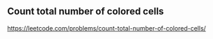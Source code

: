 ## Count total number of colored cells
https://leetcode.com/problems/count-total-number-of-colored-cells/

